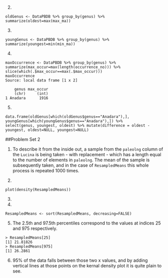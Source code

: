 2)
```
oldGenus <- DataPBDB %>% group_by(genus) %>% summarize(oldest=max(max_ma))
```
3)
```
youngGenus <- DataPBDB %>% group_by(genus) %>% summarize(youngest=min(min_ma))
```
4)
```
maxOccurrence <- DataPBDB %>% group_by(genus) %>% summarize(max_occur=max(length(occurrence_no))) %>%
slice(which(.$max_occur==max(.$max_occur)))
maxOccurrence
Source: local data frame [1 x 2]

    genus max_occur
    (chr)     (int)
1 Anadara      1916
```
5)
```
data.frame(oldGenus[which(oldGenus$genus=="Anadara"),], youngGenus[which(youngGenus$genus=="Anadara"),]) %>%
select(genus, youngest, oldest) %>% mutate(difference = oldest - youngest, oldest=NULL, youngest=NULL)
```

##Problem Set 2
1) To describe it from the inside out, a sample from the ```paleolng``` column of the ```Lucina``` is being taken - with replacement - which has a length equal to the number of elements in ```paleolng```. The mean of the sample is subsequently taken, and in the case of ```ResampledMeans``` this whole process is repeated 1000 times.

2)
```
plot(density(ResampledMeans))
```
3)
4)
```
ResampledMeans <- sort(ResampledMeans, decreasing=FALSE)
```
5) The 2.5th and 97.5th percentiles correspond to the values at indices 25 and 975 respectively.
```
> ResampledMeans[25]
[1] 21.81826
> ResampledMeans[975]
[1] 26.2861
```
6) 95% of the data falls between those two x values, and by adding vertical lines at those points on the kernal density plot it is quite plain to see.
